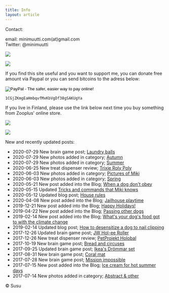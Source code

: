 ```yaml
---
title: Info
layout: article
---
```


Contact:

email: minimuutti.com(at)gmail.com<br/>
Twitter: @minimuutti

[![](https://b2.minimuutti.com/file/minimuutti-com/muut/twitter.jpg)](https://twitter.com/minimuutti)

![](https://b2.minimuutti.com/file/minimuutti-com/muut/computer_wolf_.jpg)

If you find this site useful and you want to support me, you can donate free amount via Paypal or you can send bitcoins to the adress below:

<p>
<form action="https://www.paypal.com/cgi-bin/webscr" method="post" target="_top">
<input type="hidden" name="cmd" value="_s-xclick">
<input type="hidden" name="hosted_button_id" value="YSDQ9E3APZA84">
<input type="image" src="https://www.paypalobjects.com/en_US/i/btn/btn_donateCC_LG.gif" border="0" name="submit" alt="PayPal - The safer, easier way to pay online!">
<img alt="" border="0" src="https://www.paypalobjects.com/en_US/i/scr/pixel.gif" width="1" height="1">
</form>
</p>

	1CGjZKmgEaHmbqvfMxKbVgDf38gSAKUgYa


If you live in Finland, please use the link below next time you buy something from Zooplus' online store.

![](https://b2.minimuutti.com/file/minimuutti-com/muut/minimute_.jpg)

[![](https://b2.minimuutti.com/file/minimuutti-com/muut/zooplus.jpg)](http://clk.tradedoubler.com/click?p(210840)a(2526211)g(19927404)url(http://www.zooplus.fi/))

New and recently updated posts:

* 2020-07-29 New brain game post; [Laundry balls](/en/brain-games/laundry-balls)
* 2020-07-29 New photos added in category; [Autumn](/en/photography/finnish-nature/autumn/)
* 2020-07-29 New photos added in category; [Summer](/en/photography/finnish-nature/summer/)
* 2020-06-25 New treat dispenser review; [Trixie Roly Poly](/en/treat-dispensers/trixie-roly-poly/)
* 2020-06-03 New photos added in category; [Pictures of Miki](/en/photography/pictures-of-miki/)
* 2020-06-03 New photos added in category; [Spring](/en/photography/finnish-nature/spring/)
* 2020-05-21 New post added into the Blog; [When a dog don't obey](/en/blog/when-a-dog-dont-obey/)
* 2020-05-15 Updated [Tricks and commands that Miki knows](/en/tricks/tricks-and-cues-that-Miki-knows/)
* 2020-05-12 Updated blog post; [House rules](/en/blog/house-rules/)
* 2020-04-08 New post added into the Blog; [Jailhouse playtime](/en/blog/jailhouse-playtime/)
* 2019-12-21 New post added into the Blog; [Happy Holidays!](/en/blog/happy-holidays/)
* 2019-04-22 New post added into the Blog; [Passing other dogs](/en/blog/passing-other-dogs/)
* 2019-02-14 New post added into the Blog; [What's your dog's food got to with the climate change](/en/blog/whats-your-dogs-food-got-to-with-the-climate-change)
* 2019-02-14 Updated blog post; [How to desensitize a dog to nail clipping](/en/blog/how-to-desensitize-a-dog-to-nail-clipping/)
* 2017-12-26 Updated brain game post; [JW Hol-ee Roller](/en/brain-games/jw-hol-ee-roller/)
* 2017-12-26 New treat dispenser review; [PetProjekt Holobal](/en/treat-dispensers/petprojekt-holobal/)
* 2017-10-19 New brain game post; [Bread and circuses](/en/brain-games/bread-and-circuses/)
* 2017-09-25 Updated brain game post; [Ikea's Drömmar set](/en/brain-games/ikeas-drommar-set/)
* 2017-08-31 New brain game post; [Coral mat](/en/brain-games/coral-mat/)
* 2017-07-28 New brain game post; [Mission impossible](/en/brain-games/mission-impossible/)
* 2017-07-15 New post added into the Blog; [Ice cream for hot summer days](/en/blog/ice-cream-for-hot-summer-days/)
* 2017-07-14 New photos added in category; [Abstract & other](/en/photography/abstract-other/)


© Susu


